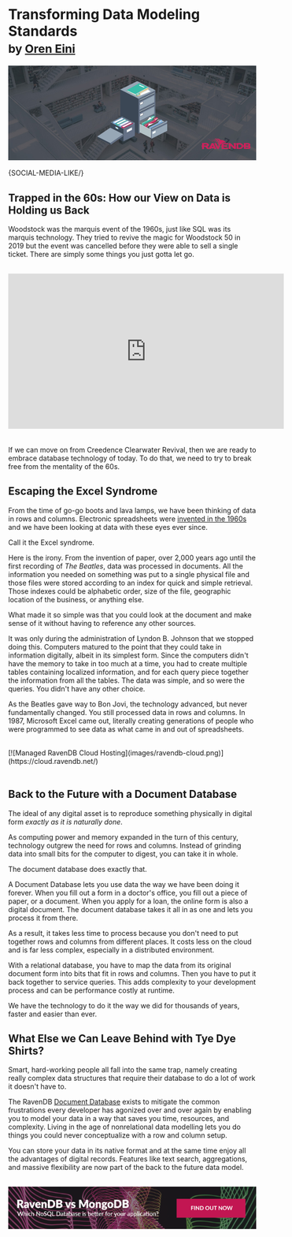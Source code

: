 # Transforming Data Modeling Standards <br/><small>by <a href="mailto:ayende@hibernatingrhinos.com">Oren Eini</a></small>

![How our 1960s View of Data is Holding us Back](images/trapped-in-the-60s-how-our-view-on-data-is-holding-us-back.jpg)

{SOCIAL-MEDIA-LIKE/}

## Trapped in the 60s: How our View on Data is Holding us Back

Woodstock was the marquis event of the 1960s, just like SQL was its marquis technology. They tried to revive the magic for Woodstock 50 in 2019 but the event was cancelled before they were able to sell a single ticket. There are simply some things you just gotta let go.
<br/>
<br/>
<div class="text-center"><iframe width="560" height="315" src="https://www.youtube.com/embed/Aae_RHRptRg" frameborder="0" allow="accelerometer; autoplay; encrypted-media; gyroscope; picture-in-picture" allowfullscreen></iframe></div>
<br/>

If we can move on from Creedence Clearwater Revival, then we are ready to embrace database technology of today. To do that, we need to try to break free from the mentality of the 60s.

## Escaping the Excel Syndrome

From the time of go-go boots and lava lamps, we have been thinking of data in rows and columns. Electronic spreadsheets were <a href="https://en.wikipedia.org/wiki/Spreadsheet" rel="nofollow">invented in the 1960s</a> and we have been looking at data with these eyes ever since.

Call it the Excel syndrome.

Here is the irony. From the invention of paper, over 2,000 years ago until the first recording of *The Beatles*, data was processed in documents. All the information you needed on something was put to a single physical file and those files were stored according to an index for quick and simple retrieval. Those indexes could be alphabetic order, size of the file, geographic location of the business, or anything else.

What made it so simple was that you could look at the document and make sense of it without having to reference any other sources.

It was only during the administration of Lyndon B. Johnson that we stopped doing this. Computers matured to the point that they could take in information digitally, albeit in its simplest form. Since the computers didn't have the memory to take in too much at a time, you had to create multiple tables containing localized information, and for each query piece together the information from all the tables. The data was simple, and so were the queries. You didn't have any other choice.

As the Beatles gave way to Bon Jovi, the technology advanced, but never fundamentally changed. You still processed data in rows and columns. In 1987, Microsoft Excel came out, literally creating generations of people who were programmed to see data as what came in and out of spreadsheets.

<br/>
[![Managed RavenDB Cloud Hosting](images/ravendb-cloud.png)](https://cloud.ravendb.net/)
<br/><br/>

## Back to the Future with a Document Database

The ideal of any digital asset is to reproduce something physically in digital form *exactly as it is naturally done*.

As computing power and memory expanded in the turn of this century, technology outgrew the need for rows and columns. Instead of grinding data into small bits for the computer to digest, you can take it in whole.

The document database does exactly that.

A Document Database lets you use data the way we have been doing it forever. When you fill out a form in a doctor's office, you fill out a piece of paper, or a document. When you apply for a loan, the online form is also a digital document. The document database takes it all in as one and lets you process it from there.

As a result, it takes less time to process because you don't need to put together rows and columns from different places. It costs less on the cloud and is far less complex, especially in a distributed environment.

With a relational database, you have to map the data from its original document form into bits that fit in rows and columns. Then you have to put it back together to service queries. This adds complexity to your development process and can be performance costly at runtime.

We have the technology to do it the way we did for thousands of years, faster and easier than ever.

## What Else we Can Leave Behind with Tye Dye Shirts?

Smart, hard-working people all fall into the same trap, namely creating really complex data structures that require their database to do a lot of work it doesn't have to.

The RavenDB [Document Database](https://ravendb.net) exists to mitigate the common frustrations every developer has agonized over and over again by enabling you to model your data in a way that saves you time, resources, and complexity. Living in the age of nonrelational data modelling lets you do things you could never conceptualize with a row and column setup.

You can store your data in its native format and at the same time enjoy all the advantages of digital records. Features like text search, aggregations, and massive flexibility are now part of the back to the future data model.

<br/>
<div class="text-center">
    <a href="https://ravendb.net/whitepapers/mongodb-ravendb-best-nosql-open-source-document-database"><img src="images/ravendb-vs-mongodb.png" alt="RavenDB vs MongoDB Whitepaper"/></a>
</div>
<br/>